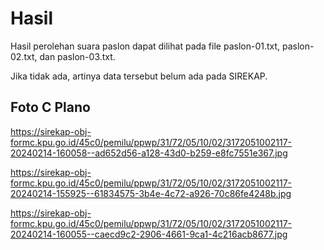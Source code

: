 # Hasil

Hasil perolehan suara paslon dapat dilihat pada file paslon-01.txt, paslon-02.txt, dan paslon-03.txt.

Jika tidak ada, artinya data tersebut belum ada pada SIREKAP.

## Foto C Plano

https://sirekap-obj-formc.kpu.go.id/45c0/pemilu/ppwp/31/72/05/10/02/3172051002117-20240214-160058--ad652d56-a128-43d0-b259-e8fc7551e367.jpg

https://sirekap-obj-formc.kpu.go.id/45c0/pemilu/ppwp/31/72/05/10/02/3172051002117-20240214-155925--61834575-3b4e-4c72-a926-70c86fe4248b.jpg

https://sirekap-obj-formc.kpu.go.id/45c0/pemilu/ppwp/31/72/05/10/02/3172051002117-20240214-160055--caecd9c2-2906-4661-9ca1-4c216acb8677.jpg
